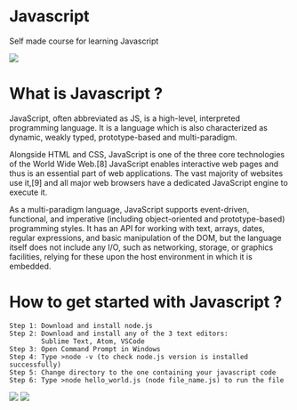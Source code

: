 # Javascript

Self made course for learning Javascript

![](https://www.tutorialrepublic.com/lib/images/javascript-illustration.png)

# What is Javascript ?

JavaScript, often abbreviated as JS, is a high-level, interpreted programming language. It is a language which is also characterized as dynamic, weakly typed, prototype-based and multi-paradigm.

Alongside HTML and CSS, JavaScript is one of the three core technologies of the World Wide Web.[8] JavaScript enables interactive web pages and thus is an essential part of web applications. The vast majority of websites use it,[9] and all major web browsers have a dedicated JavaScript engine to execute it. 

As a multi-paradigm language, JavaScript supports event-driven, functional, and imperative (including object-oriented and prototype-based) programming styles. It has an API for working with text, arrays, dates, regular expressions, and basic manipulation of the DOM, but the language itself does not include any I/O, such as networking, storage, or graphics facilities, relying for these upon the host environment in which it is embedded. 

# How to get started with Javascript ?

    Step 1: Download and install node.js
    Step 2: Download and install any of the 3 text editors:
            Sublime Text, Atom, VSCode
    Step 3: Open Command Prompt in Windows
    Step 4: Type >node -v (to check node.js version is installed successfully)
    Step 5: Change directory to the one containing your javascript code
    Step 6: Type >node hello_world.js (node file_name.js) to run the file
    
![](https://js.devexpress.com/Content/Images/features/html5-css-javascript-logos.png)
![](https://cdn-images-1.medium.com/max/1600/1*vAggmzG1t1RpXK72ENQ6AA.gif)
